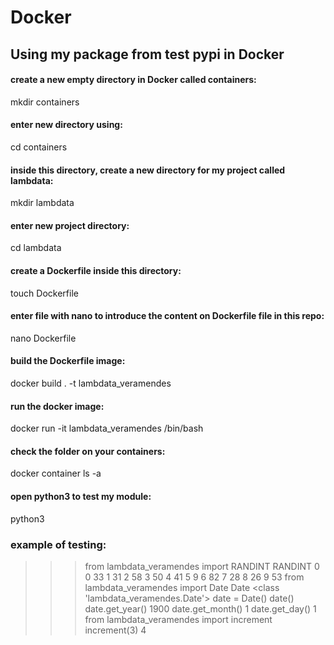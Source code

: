 # Docker
## Using my package from test pypi in Docker

#### create a new empty directory in Docker called containers: 
mkdir containers

#### enter new directory using: 
cd containers

#### inside this directory, create a new directory for my project called lambdata: 
mkdir lambdata

#### enter new project directory:
cd lambdata

#### create a Dockerfile inside this directory:
touch Dockerfile

#### enter file with nano to introduce the content on **Dockerfile** file in this repo:
nano Dockerfile

#### build the Dockerfile image:
docker build . -t lambdata_veramendes

#### run the docker image:
docker run -it lambdata_veramendes /bin/bash

#### check the folder on your containers:
docker container ls -a

#### open python3 to test my module:
python3

### example of testing:

>>> from lambdata_veramendes import RANDINT
>>> RANDINT
    0
0  33
1  31
2  58
3  50
4  41
5   9
6  82
7  28
8  26
9  53
>>> from lambdata_veramendes import Date
>>> Date
<class 'lambdata_veramendes.Date'>
>>> date = Date()
>>> date()
>>> date.get_year()
1900
>>> date.get_month()
1
>>> date.get_day()
1
>>> from lambdata_veramendes import increment
>>> increment(3)
4
